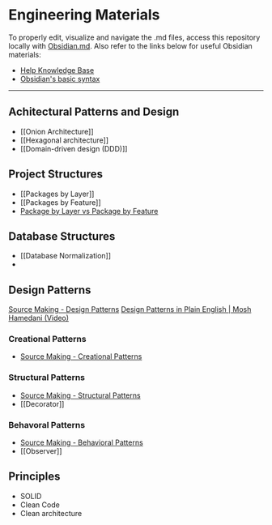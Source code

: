 
# Engineering Materials

To properly edit, visualize and navigate the .md files, access this repository locally with [Obsidian.md](https://obsidian.md/). Also refer to the links below for useful Obsidian materials:

- [Help Knowledge Base](https://help.obsidian.md/Obsidian/Index)
- [Obsidian's basic syntax](https://help.obsidian.md/How+to/Format+your+notes)


---

## Achitectural Patterns and Design

- [[Onion Architecture]]
- [[Hexagonal architecture]]
- [[Domain-driven design (DDD)]]


## Project Structures
- [[Packages by Layer]]
- [[Packages by Feature]]
- [Package by Layer vs Package by Feature](https://medium.com/sahibinden-technology/package-by-layer-vs-package-by-feature-7e89cde2ae3a)

## Database Structures
- [[Database Normalization]]
- 


## Design Patterns
[Source Making - Design Patterns](https://sourcemaking.com/design_patterns)
[Design Patterns in Plain English | Mosh Hamedani (Video)](https://www.youtube.com/watch?v=NU_1StN5Tkk)

### Creational Patterns
- [Source Making - Creational Patterns](https://sourcemaking.com/design_patterns/creational_patterns)

### Structural Patterns

- [Source Making - Structural Patterns](https://sourcemaking.com/design_patterns/structural_patterns)
- [[Decorator]]

### Behavoral Patterns
- [Source Making - Behavioral Patterns](https://sourcemaking.com/design_patterns/behavioral_patterns)
- [[Observer]]


## Principles

- SOLID
- Clean Code
- Clean architecture
